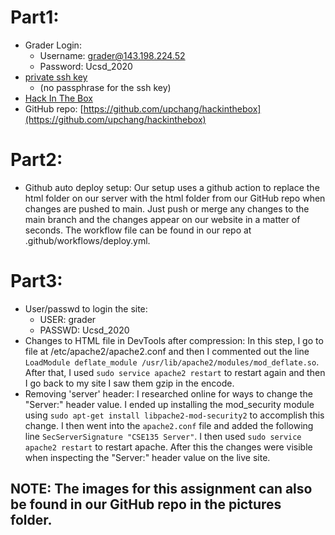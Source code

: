 # Part1:
 * Grader Login:
   * Username: grader@143.198.224.52 	
   * Password: Ucsd_2020
 * [private ssh key](./id_rsa)
   * (no passphrase for the ssh key)
 * [Hack In The Box](https://hackinthebox.site)
 * GitHub repo: [https://github.com/upchang/hackinthebox](https://github.com/upchang/hackinthebox)
# Part2:
 * Github auto deploy setup: Our setup uses a github action to replace the html folder on our server with the html folder from our GitHub repo
when changes are pushed to main. Just push or merge any changes to the main branch and the changes appear on our website in a matter of seconds. 
The workflow file can be found in our repo at .github/workflows/deploy.yml.
# Part3:
 * User/passwd to login the site:
   * USER: grader
   * PASSWD: Ucsd_2020
 * Changes to HTML file in DevTools after compression: In this step, I go to file at /etc/apache2/apache2.conf and then I commented out the line `LoadModule deflate_module /usr/lib/apache2/modules/mod_deflate.so`. After that, I used `sudo service apache2 restart` to restart again and then I go back to my site I saw them gzip in the encode.
 * Removing 'server' header: I researched online for ways to change the "Server:" header value. I ended up installing the mod_security module using `sudo apt-get install libpache2-mod-security2` to accomplish this change. I then went into the `apache2.conf` file and added the following line `SecServerSignature "CSE135 Server"`. I then used `sudo service apache2 restart` to restart apache. After this the changes were visible when inspecting the "Server:" header value on the live site.
## NOTE: The images for this assignment can also be found in our GitHub repo in the pictures folder.
